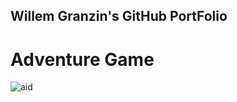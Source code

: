 ## Willem Granzin's GitHub PortFolio
# Adventure Game
![aid](https://github.com/WibblyWall/WibblyWall.GitHub.io/issues/1#issue-2247176516)
